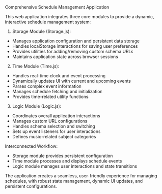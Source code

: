 Comprehensive Schedule Management Application

This web application integrates three core modules to provide a dynamic, interactive schedule management system:

1. Storage Module (Storage.js):
- Manages application configuration and persistent data storage
- Handles localStorage interactions for saving user preferences
- Provides utilities for adding/removing custom schema URLs
- Maintains application state across browser sessions

2. Time Module (Time.js):
- Handles real-time clock and event processing
- Dynamically updates UI with current and upcoming events
- Parses complex event information
- Manages schedule fetching and initialization
- Provides time-related utility functions

3. Logic Module (Logic.js):
- Coordinates overall application interactions
- Manages custom URL configurations
- Handles schema selection and switching
- Sets up event listeners for user interactions
- Defines music-related subject categories

Interconnected Workflow:
- Storage module provides persistent configuration
- Time module processes and displays schedule events
- Logic module manages user interactions and state transitions

The application creates a seamless, user-friendly experience for managing schedules, with robust state management, dynamic UI updates, and persistent configurations.
